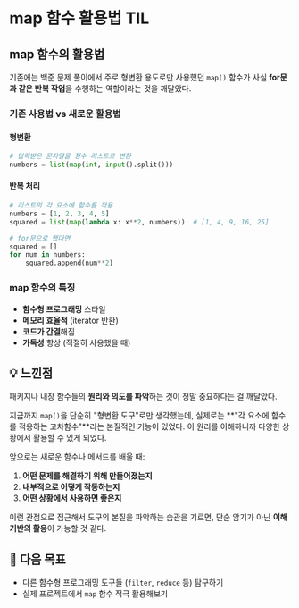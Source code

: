# map 함수 활용법 TIL


## map 함수의 활용법
기존에는 백준 문제 풀이에서 주로 형변환 용도로만 사용했던 `map()` 함수가 사실 **for문과 같은 반복 작업**을 수행하는 역할이라는 것을 깨달았다.

### 기존 사용법 vs 새로운 활용법

#### 형변환
```python
# 입력받은 문자열을 정수 리스트로 변환
numbers = list(map(int, input().split()))
```

#### 반복 처리
```python
# 리스트의 각 요소에 함수를 적용
numbers = [1, 2, 3, 4, 5]
squared = list(map(lambda x: x**2, numbers))  # [1, 4, 9, 16, 25]

# for문으로 했다면
squared = []
for num in numbers:
    squared.append(num**2)
```

### map 함수의 특징
- **함수형 프로그래밍** 스타일
- **메모리 효율적** (iterator 반환)
- **코드가 간결**해짐
- **가독성** 향상 (적절히 사용했을 때)

## 💡 느낀점

패키지나 내장 함수들의 **원리와 의도를 파악**하는 것이 정말 중요하다는 걸 깨달았다. 

지금까지 `map()`을 단순히 "형변환 도구"로만 생각했는데, 실제로는 **"각 요소에 함수를 적용하는 고차함수"**라는 본질적인 기능이 있었다. 이 원리를 이해하니까 다양한 상황에서 활용할 수 있게 되었다.

앞으로는 새로운 함수나 메서드를 배울 때:
1. **어떤 문제를 해결하기 위해 만들어졌는지**
2. **내부적으로 어떻게 작동하는지**
3. **어떤 상황에서 사용하면 좋은지**

이런 관점으로 접근해서 도구의 본질을 파악하는 습관을 기르면, 단순 암기가 아닌 **이해 기반의 활용**이 가능할 것 같다.

## 🎯 다음 목표
- 다른 함수형 프로그래밍 도구들 (`filter`, `reduce` 등) 탐구하기
- 실제 프로젝트에서 `map` 함수 적극 활용해보기